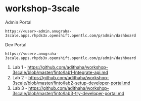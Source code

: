 # workshop-3scale

Admin Portal
```
https://<user>-admin.anugraha-3scale.apps.rhpds3x.openshift.opentlc.com/p/admin/dashboard
```

Dev Portal
```
https://<user>.anugraha-3scale.apps.rhpds3x.openshift.opentlc.com/p/admin/dashboard
```


1. Lab 1 - https://github.com/adithaha/workshop-3scale/blob/master/finto/lab1-Integrate-api.md
2. Lab 2 - https://github.com/adithaha/workshop-3scale/blob/master/finto/lab2-setup-developer-portal.md
3. Lab 3 - https://github.com/adithaha/workshop-3scale/blob/master/finto/lab3-try-developer-portal.md
